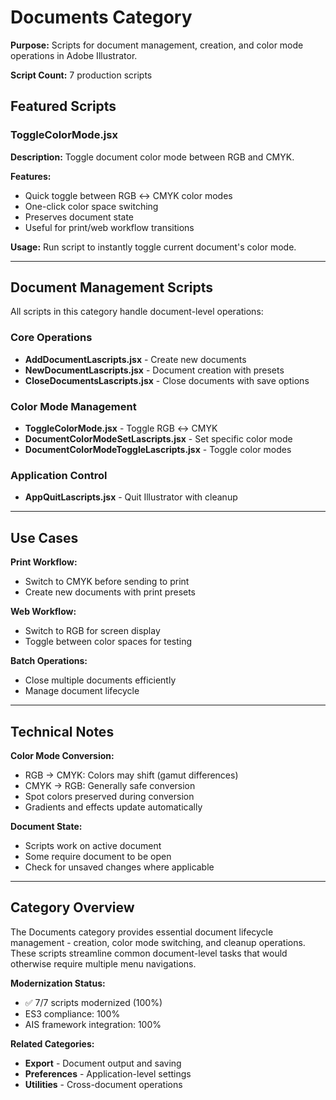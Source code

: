# Documents Category

**Purpose:** Scripts for document management, creation, and color mode operations in Adobe Illustrator.

**Script Count:** 7 production scripts

## Featured Scripts

### ToggleColorMode.jsx

**Description:** Toggle document color mode between RGB and CMYK.

**Features:**
- Quick toggle between RGB ↔ CMYK color modes
- One-click color space switching
- Preserves document state
- Useful for print/web workflow transitions

**Usage:** Run script to instantly toggle current document's color mode.

---

## Document Management Scripts

All scripts in this category handle document-level operations:

### Core Operations
- **AddDocumentLascripts.jsx** - Create new documents
- **NewDocumentLascripts.jsx** - Document creation with presets
- **CloseDocumentsLascripts.jsx** - Close documents with save options

### Color Mode Management  
- **ToggleColorMode.jsx** - Toggle RGB ↔ CMYK
- **DocumentColorModeSetLascripts.jsx** - Set specific color mode
- **DocumentColorModeToggleLascripts.jsx** - Toggle color modes

### Application Control
- **AppQuitLascripts.jsx** - Quit Illustrator with cleanup

---

## Use Cases

**Print Workflow:**
- Switch to CMYK before sending to print
- Create new documents with print presets

**Web Workflow:**
- Switch to RGB for screen display
- Toggle between color spaces for testing

**Batch Operations:**
- Close multiple documents efficiently
- Manage document lifecycle

---

## Technical Notes

**Color Mode Conversion:**
- RGB → CMYK: Colors may shift (gamut differences)
- CMYK → RGB: Generally safe conversion
- Spot colors preserved during conversion
- Gradients and effects update automatically

**Document State:**
- Scripts work on active document
- Some require document to be open
- Check for unsaved changes where applicable

---

## Category Overview

The Documents category provides essential document lifecycle management - creation, color mode switching, and cleanup operations. These scripts streamline common document-level tasks that would otherwise require multiple menu navigations.

**Modernization Status:**
- ✅ 7/7 scripts modernized (100%)
- ES3 compliance: 100%
- AIS framework integration: 100%

**Related Categories:**
- **Export** - Document output and saving
- **Preferences** - Application-level settings
- **Utilities** - Cross-document operations

